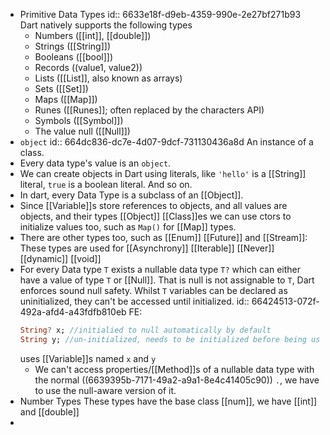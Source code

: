 - Primitive Data Types
id:: 6633e18f-d9eb-4359-990e-2e27bf271b93
  Dart natively supports the following types
  * Numbers ([[int]], [[double]])
  * Strings ([[String]])
  * Booleans ([[bool]])
  * Records \((value1, value2))
  * Lists ([[List]], also known as arrays)
  * Sets ([[Set]])
  * Maps ([[Map]])
  * Runes ([[Runes]]; often replaced by the characters API)
  * Symbols ([[Symbol]])
  * The value null ([[Null]])
- ``object``
  id:: 664dc836-dc7e-4d07-9dcf-731130436a8d
  An instance of a class.
- Every data type's value is an `object`.
- We can create objects in Dart using literals, like ``'hello'`` is a [[String]] literal, ``true`` is a boolean literal. And so on.
- In dart, every Data Type is a subclass of an [[Object]].
- Since [[Variable]]s store references to objects, and all values are objects, and their types [[Object]] [[Class]]es we can use ctors to initialize values too, such as ``Map()`` for [[Map]] types.
- There are other types too, such as
  [[Enum]]
  [[Future]] and [[Stream]]: These types are used for [[Asynchrony]]
  [[Iterable]]
  [[Never]]
  [[dynamic]]
  [[void]]
- For every Data type `T` exists a nullable data type `T?` which can either have a value of type `T` or [[Null]]. That is null is not assignable to `T`, Dart enforces sound null safety. Whilst ``T`` variables can be declared as uninitialized, they can't be accessed until initialized.
  id:: 66424513-072f-492a-afd4-a43fdfb810eb
    FE:
  ```dart
  String? x; //initialied to null automatically by default
  String y; //un-initialized, needs to be initialized before being used
  ```
  uses [[Variable]]s named `x` and `y`
   * We can't access properties/[[Method]]s of a nullable data type with the normal ((6639395b-7171-49a2-a9a1-8e4c41405c90)) ``.``, we have to use the null-aware version of it.
- Number Types
  These types have the base class [[num]], we have
  [[int]] and [[double]]
-